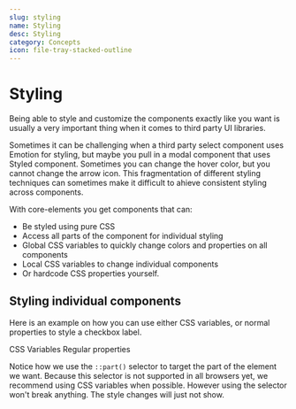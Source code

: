 ```yaml
---
slug: styling
name: Styling
desc: Styling
category: Concepts
icon: file-tray-stacked-outline
---
```


# Styling

Being able to style and customize the components exactly like you want is usually a very important thing when it comes to third party UI libraries.

Sometimes it can be challenging when a third party select component uses Emotion for styling, but maybe you pull in a modal component that uses Styled component. Sometimes you can change the hover color, but you cannot change the arrow icon. This fragmentation of different styling techniques can sometimes make it difficult to ahieve consistent styling across components.

With core-elements you get components that can:

- Be styled using pure CSS
- Access all parts of the component for individual styling
- Global CSS variables to quickly change colors and properties on all components
- Local CSS variables to change individual components
- Or hardcode CSS properties yourself.

## Styling individual components

Here is an example on how you can use either CSS variables, or normal properties to style a checkbox label.

<core-box padding-b="lg">
  <core-tabs>
    <core-tab value="variables" selected target="variables">CSS Variables</core-tab>
    <core-tab value="properties" target="properties">Regular properties</core-tab>
  </core-tabs>
</core-box>

<div id="variables">
<core-knobs hideTabs element="core-checkbox">
  <style>
    .checkbox-1 {
      --core-checkbox-label-color: red;
    }
  </style>
  <core-checkbox class="checkbox-1" label="Checkbox label"></core-checkbox>
</core-knobs>
</div>

<div id="properties">

Notice how we use the `::part()` selector to target the part of the element we want.
Because this selector is not supported in all browsers yet, we recommend using CSS variables when possible. However using the selector won't break anything. The style changes will just not show.

<core-knobs hideTabs element="core-checkbox">
  <style>
    .checkbox-2::part(label) {
      color: blue;
    }
  </style>
  <core-checkbox class="checkbox-2" label="Checkbox label"></core-checkbox>
</core-knobs>
</div>

